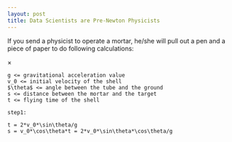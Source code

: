 ```yaml
---
layout: post
title: Data Scientists are Pre-Newton Physicists
---
```


If you send a physicist to operate a mortar, he/she will pull out a pen and a piece of paper to do following calculations:

$\times$

```
g <= gravitational acceleration value  
v_0 <= initial velocity of the shell  
$\theta$ <= angle between the tube and the ground  
s <= distance between the mortar and the target  
t <= flying time of the shell  

step1:   

t = 2*v_0*\sin\theta/g  
s = v_0*\cos\theta*t = 2*v_0*\sin\theta*\cos\theta/g  
```

